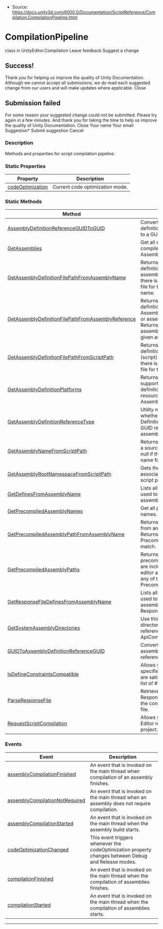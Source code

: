* Source: https://docs.unity3d.com/6000.0/Documentation/ScriptReference/Compilation.CompilationPipeline.html

# CompilationPipeline
class in UnityEditor.Compilation
Leave feedback
Suggest a change
## Success!
Thank you for helping us improve the quality of Unity Documentation. Although we cannot accept all submissions, we do read each suggested change from our users and will make updates where applicable.
Close
## Submission failed
For some reason your suggested change could not be submitted. Please <a>try again</a> in a few minutes. And thank you for taking the time to help us improve the quality of Unity Documentation.
Close
Your name Your email Suggestion* Submit suggestion
Cancel
### Description
Methods and properties for script compilation pipeline.
### Static Properties
Property | Description  
---|---  
[codeOptimization](https://docs.unity3d.com/6000.0/Documentation/ScriptReference/Compilation.CompilationPipeline-codeOptimization.html) | Current code optimization mode.  
### Static Methods
Method | Description  
---|---  
[AssemblyDefinitionReferenceGUIDToGUID](https://docs.unity3d.com/6000.0/Documentation/ScriptReference/Compilation.CompilationPipeline.AssemblyDefinitionReferenceGUIDToGUID.html) | Converts an assembly definition file GUID reference to a GUID string.  
[GetAssemblies](https://docs.unity3d.com/6000.0/Documentation/ScriptReference/Compilation.CompilationPipeline.GetAssemblies.html) | Get all script assemblies compiled by Unity filtered by AssembliesType.  
[GetAssemblyDefinitionFilePathFromAssemblyName](https://docs.unity3d.com/6000.0/Documentation/ScriptReference/Compilation.CompilationPipeline.GetAssemblyDefinitionFilePathFromAssemblyName.html) | Returns the assembly definition file path from an assembly name. Returns null if there is no assembly definition file for the given assembly name.  
[GetAssemblyDefinitionFilePathFromAssemblyReference](https://docs.unity3d.com/6000.0/Documentation/ScriptReference/Compilation.CompilationPipeline.GetAssemblyDefinitionFilePathFromAssemblyReference.html) | Returns the assembly definition file path for an Assembly Definition File GUID or assembly name reference. Returns null if there is no assembly definition file for the given assembly reference.  
[GetAssemblyDefinitionFilePathFromScriptPath](https://docs.unity3d.com/6000.0/Documentation/ScriptReference/Compilation.CompilationPipeline.GetAssemblyDefinitionFilePathFromScriptPath.html) | Returns the assembly definition file path for a source (script) path. Returns null if there is no assembly definition file for the given script path.  
[GetAssemblyDefinitionPlatforms](https://docs.unity3d.com/6000.0/Documentation/ScriptReference/Compilation.CompilationPipeline.GetAssemblyDefinitionPlatforms.html) | Returns all the platforms supported by assembly definition files.Additional resources: AssemblyDefinitionPlatform.  
[GetAssemblyDefinitionReferenceType](https://docs.unity3d.com/6000.0/Documentation/ScriptReference/Compilation.CompilationPipeline.GetAssemblyDefinitionReferenceType.html) | Utility method to determine whether an Assembly Definition File reference is a GUID reference or an assembly name reference.  
[GetAssemblyNameFromScriptPath](https://docs.unity3d.com/6000.0/Documentation/ScriptReference/Compilation.CompilationPipeline.GetAssemblyNameFromScriptPath.html) | Returns the assembly name for a source (script) path. Returns null if there is no assembly name for the given script path.  
[GetAssemblyRootNamespaceFromScriptPath](https://docs.unity3d.com/6000.0/Documentation/ScriptReference/Compilation.CompilationPipeline.GetAssemblyRootNamespaceFromScriptPath.html) | Gets the root namespace associated with the given script path.  
[GetDefinesFromAssemblyName](https://docs.unity3d.com/6000.0/Documentation/ScriptReference/Compilation.CompilationPipeline.GetDefinesFromAssemblyName.html) | Lists all the #define directives used to compile the specified assembly.  
[GetPrecompiledAssemblyNames](https://docs.unity3d.com/6000.0/Documentation/ScriptReference/Compilation.CompilationPipeline.GetPrecompiledAssemblyNames.html) | Get all precompiled assembly names.  
[GetPrecompiledAssemblyPathFromAssemblyName](https://docs.unity3d.com/6000.0/Documentation/ScriptReference/Compilation.CompilationPipeline.GetPrecompiledAssemblyPathFromAssemblyName.html) | Returns the Assembly file path from an assembly name. Returns null if there is no Precompiled Assembly name match.  
[GetPrecompiledAssemblyPaths](https://docs.unity3d.com/6000.0/Documentation/ScriptReference/Compilation.CompilationPipeline.GetPrecompiledAssemblyPaths.html) | Returns the paths to the precompiled assemblies which are included when building editor assemblies and match any of the given PrecompiledAssemblySources.  
[GetResponseFileDefinesFromAssemblyName](https://docs.unity3d.com/6000.0/Documentation/ScriptReference/Compilation.CompilationPipeline.GetResponseFileDefinesFromAssemblyName.html) | Lists all the #define directives used to compile the specified assembly, that is from a Response File.  
[GetSystemAssemblyDirectories](https://docs.unity3d.com/6000.0/Documentation/ScriptReference/Compilation.CompilationPipeline.GetSystemAssemblyDirectories.html) | Use this to get a list of directories containing system references for the specific ApiCompatibilityLevel.  
[GUIDToAssemblyDefinitionReferenceGUID](https://docs.unity3d.com/6000.0/Documentation/ScriptReference/Compilation.CompilationPipeline.GUIDToAssemblyDefinitionReferenceGUID.html) | Converts the given GUID to an assembly definition file GUID reference.  
[IsDefineConstraintsCompatible](https://docs.unity3d.com/6000.0/Documentation/ScriptReference/Compilation.CompilationPipeline.IsDefineConstraintsCompatible.html) | Allows you to test whether the specified #define constraints are satisfied by the specified list of #define directives.  
[ParseResponseFile](https://docs.unity3d.com/6000.0/Documentation/ScriptReference/Compilation.CompilationPipeline.ParseResponseFile.html) | Retrieves the ResponseFileData describing the content of the response file.  
[RequestScriptCompilation](https://docs.unity3d.com/6000.0/Documentation/ScriptReference/Compilation.CompilationPipeline.RequestScriptCompilation.html) | Allows you to request that the Editor recompile scripts in the project.  
### Events
Event | Description  
---|---  
[assemblyCompilationFinished](https://docs.unity3d.com/6000.0/Documentation/ScriptReference/Compilation.CompilationPipeline-assemblyCompilationFinished.html) | An event that is invoked on the main thread when compilation of an assembly finishes.  
[assemblyCompilationNotRequired](https://docs.unity3d.com/6000.0/Documentation/ScriptReference/Compilation.CompilationPipeline-assemblyCompilationNotRequired.html) | An event that is invoked on the main thread when an assembly does not require compilation.  
[assemblyCompilationStarted](https://docs.unity3d.com/6000.0/Documentation/ScriptReference/Compilation.CompilationPipeline-assemblyCompilationStarted.html) | An event that is invoked on the main thread when the assembly build starts.  
[codeOptimizationChanged](https://docs.unity3d.com/6000.0/Documentation/ScriptReference/Compilation.CompilationPipeline-codeOptimizationChanged.html) | This event triggers whenever the codeOptimization property changes between Debug and Release modes.  
[compilationFinished](https://docs.unity3d.com/6000.0/Documentation/ScriptReference/Compilation.CompilationPipeline-compilationFinished.html) | An event that is invoked on the main thread when the compilation of assemblies finishes.  
[compilationStarted](https://docs.unity3d.com/6000.0/Documentation/ScriptReference/Compilation.CompilationPipeline-compilationStarted.html) | An event that is invoked on the main thread when the compilation of assemblies starts.  
* * *

